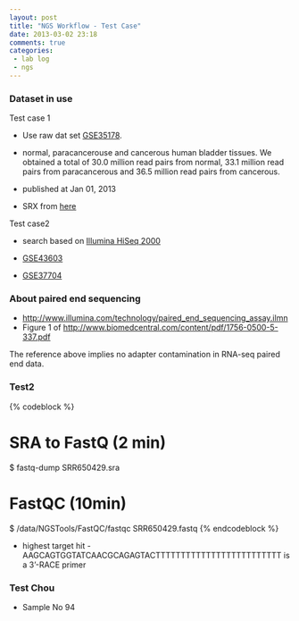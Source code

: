 ```yaml
---
layout: post
title: "NGS Workflow - Test Case"
date: 2013-03-02 23:18
comments: true
categories: 
 - lab log
 - ngs
---
```


### Dataset in use
Test case 1

* Use raw dat set [GSE35178](http://www.ncbi.nlm.nih.gov/geo/query/acc.cgi?acc=GSE35178).
* normal, paracancerouse and cancerous human bladder tissues. We obtained a total of 30.0 million read pairs from normal, 33.1 million read pairs from paracancerous and 36.5 million read pairs from cancerous.

* published at Jan 01, 2013
* SRX from [here](http://www.ncbi.nlm.nih.gov/sra?term=SRP010384)
<!-- more -->

Test case2  

* search based on [Illumina HiSeq 2000](http://www.ncbi.nlm.nih.gov/geo/query/acc.cgi?acc=GPL11154)  

* [GSE43603](http://www.ncbi.nlm.nih.gov/geo/query/acc.cgi?acc=GSE43603)

* [GSE37704](http://www.ncbi.nlm.nih.gov/geo/query/acc.cgi?acc=GSE37704)

### About paired end sequencing
* <http://www.illumina.com/technology/paired_end_sequencing_assay.ilmn>
* Figure 1 of <http://www.biomedcentral.com/content/pdf/1756-0500-5-337.pdf>

The reference above implies no adapter contamination in RNA-seq paired end data.



### Test2

{% codeblock %}
# SRA to FastQ (2 min)
$ fastq-dump SRR650429.sra
# FastQC (10min)
$ /data/NGSTools/FastQC/fastqc SRR650429.fastq
{% endcodeblock %}

* highest target hit - AAGCAGTGGTATCAACGCAGAGTACTTTTTTTTTTTTTTTTTTTTTTTTT is a 3’-RACE primer

### Test Chou
* Sample No 94




